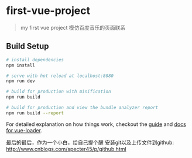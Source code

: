 # first-vue-project

> my first vue project
模仿百度音乐的页面联系

## Build Setup

``` bash
# install dependencies
npm install

# serve with hot reload at localhost:8080
npm run dev

# build for production with minification
npm run build

# build for production and view the bundle analyzer report
npm run build --report
```

For detailed explanation on how things work, checkout the [guide](http://vuejs-templates.github.io/webpack/) and [docs for vue-loader](http://vuejs.github.io/vue-loader).


最后的最后，作为一个小白，给自己提个醒
安装git以及上传文件到github: <a href="http://www.cnblogs.com/specter45/p/github.html">http://www.cnblogs.com/specter45/p/github.html</a>
